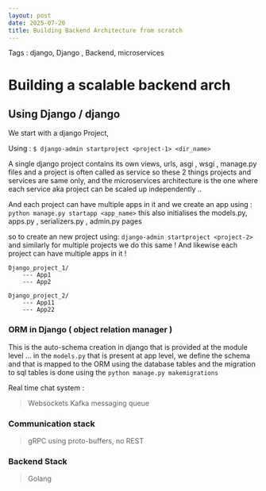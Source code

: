 ```yaml
---
layout: post 
date: 2025-07-20
title: Building Backend Architecture from scratch 
---
```


Tags : django, Django , Backend, microservices


# Building a scalable backend arch

## Using Django / django 

We start with a django Project, 

Using : `$ django-admin startproject <project-1> <dir_name>`


A single django project contains its own views, urls, asgi , wsgi , manage.py files and a project is often called as service so these 2 things projects and services are same only, and the microservices architecture is the one where each service aka project can be scaled up independently .. 

And each project can have multiple apps in it and we create an app using :
`python manage.py startapp <app_name>` this also initialises the models.py, apps.py , serializers.py , admin.py pages


so to create an new project using:  `django-admin startproject <project-2>` and similarly for multiple projects we do this same !
And likewise each project can have multiple apps in it ! 

```
Django_project_1/ 
    --- App1 
    --- App2 

Django_project_2/ 
    --- App11 
    --- App22 
```    

### ORM in Django ( object relation manager )
This is the auto-schema creation in django that is provided at the module level ... in the `models.py` that is present at app level, we define the schema and that is mapped to the ORM using the database tables and the migration to sql tables is done using the `python manage.py makemigrations`


Real time chat system : 

> Websockets
> Kafka messaging queue


### Communication stack 

> gRPC using proto-buffers, no REST 
> 


### Backend Stack 

> Golang
> 
